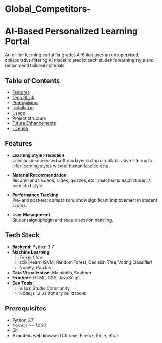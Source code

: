 # Global_Competitors-

# AI‑Based Personalized Learning Portal

An online learning portal for grades 4–6 that uses an unsupervised, collaborative‑filtering AI model to predict each student’s learning style and recommend tailored materials.

## Table of Contents

- [Features](#features)  
- [Tech Stack](#tech-stack)  
- [Prerequisites](#prerequisites)  
- [Installation](#installation)  
- [Usage](#usage)  
- [Project Structure](#project-structure)  
- [Future Enhancements](#future-enhancements)  
- [License](#license)  

## Features

- **Learning Style Prediction**  
  Uses an unsupervised softmax layer on top of collaborative filtering to infer learning styles without human‑labeled data.

- **Material Recommendation**  
  Recommends videos, slides, quizzes, etc., matched to each student’s predicted style.

- **Performance Tracking**  
  Pre‑ and post‑test comparisons show significant improvement in student scores.

- **User Management**  
  Student signup/login and secure session handling.

## Tech Stack

- **Backend**: Python 3.7  
- **Machine Learning**:  
  - TensorFlow  
  - scikit‑learn (SVM, Random Forest, Decision Tree, Voting Classifier)  
  - NumPy, Pandas  
- **Data Visualization**: Matplotlib, Seaborn  
- **Frontend**: HTML, CSS, JavaScript  
- **Dev Tools**:  
  - Visual Studio Community  
  - Node.js 12.3.1 (for any build tools)

## Prerequisites

- Python 3.7  
- Node.js >= 12.3.1  
- Git  
- A modern web browser (Chrome, Firefox, Edge, etc.)

